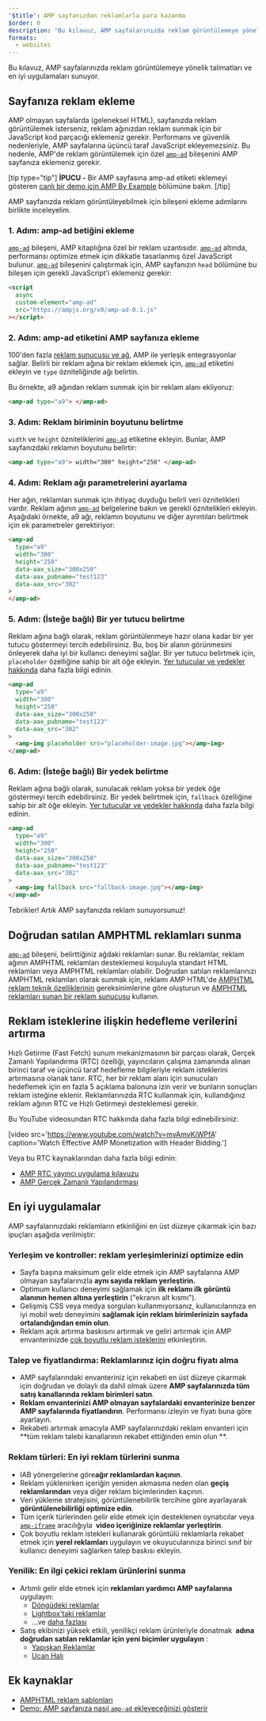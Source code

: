 ```yaml
---
'$title': AMP sayfanızdan reklamlarla para kazanma
$order: 0
description: "Bu kılavuz, AMP sayfalarınızda reklam görüntülemeye yönelik talimatları ve en iyi uygulamaları sunuyor. Bu nedenle, AMP'de reklam görüntülemek için özel amp-ad bileşenini..."
formats:
  - websites
---
```


Bu kılavuz, AMP sayfalarınızda reklam görüntülemeye yönelik talimatları ve en iyi uygulamaları sunuyor.

## Sayfanıza reklam ekleme

AMP olmayan sayfalarda (geleneksel HTML), sayfanızda reklam görüntülemek isterseniz, reklam ağınızdan reklam sunmak için bir JavaScript kod parçacığı eklemeniz gerekir. Performans ve güvenlik nedenleriyle, AMP sayfalarına üçüncü taraf JavaScript ekleyemezsiniz. Bu nedenle, AMP'de reklam görüntülemek için özel [`amp-ad`](../../../../documentation/components/reference/amp-ad.md) bileşenini AMP sayfanıza eklemeniz gerekir.

[tip type="tip"] **İPUCU -** Bir AMP sayfasına amp-ad etiketi eklemeyi gösteren [canlı bir demo için AMP By Example](../../../../documentation/components/reference/amp-ad.md) bölümüne bakın. [/tip]

AMP sayfanızda reklam görüntüleyebilmek için bileşeni ekleme adımlarını birlikte inceleyelim.

### 1. Adım: amp-ad betiğini ekleme

[`amp-ad`](../../../../documentation/components/reference/amp-ad.md) bileşeni, AMP kitaplığına özel bir reklam uzantısıdır. [`amp-ad`](../../../../documentation/components/reference/amp-ad.md) altında, performansı optimize etmek için dikkatle tasarlanmış özel JavaScript bulunur. [`amp-ad`](../../../../documentation/components/reference/amp-ad.md) bileşenini çalıştırmak için, AMP sayfanızın `head` bölümüne bu bileşen için gerekli JavaScript'i eklemeniz gerekir:

```html
<script
  async
  custom-element="amp-ad"
  src="https://ampjs.org/v0/amp-ad-0.1.js"
></script>
```

### 2. Adım: amp-ad etiketini AMP sayfanıza ekleme

100'den fazla [reklam sunucusu ve ağ](ads_vendors.md), AMP ile yerleşik entegrasyonlar sağlar. Belirli bir reklam ağına bir reklam eklemek için, [`amp-ad`](../../../../documentation/components/reference/amp-ad.md) etiketini ekleyin ve `type` özniteliğinde ağı belirtin.

Bu örnekte, a9 ağından reklam sunmak için bir reklam alanı ekliyoruz:

```html
<amp-ad type="a9"> </amp-ad>
```

### 3. Adım: Reklam biriminin boyutunu belirtme

`width` ve `height` özniteliklerini [`amp-ad`](../../../../documentation/components/reference/amp-ad.md) etiketine ekleyin. Bunlar, AMP sayfanızdaki reklamın boyutunu belirtir:

```html
<amp-ad type="a9"> width="300" height="250" </amp-ad>
```

### 4. Adım: Reklam ağı parametrelerini ayarlama

Her ağın, reklamları sunmak için ihtiyaç duyduğu belirli veri öznitelikleri vardır. Reklam ağının [`amp-ad`](../../../../documentation/components/reference/amp-ad.md) belgelerine bakın ve gerekli öznitelikleri ekleyin. Aşağıdaki örnekte, a9 ağı, reklamın boyutunu ve diğer ayrıntıları belirtmek için ek parametreler gerektiriyor:

```html
<amp-ad
  type="a9"
  width="300"
  height="250"
  data-aax_size="300x250"
  data-aax_pubname="test123"
  data-aax_src="302"
>
</amp-ad>
```

### 5. Adım: (İsteğe bağlı) Bir yer tutucu belirtme

Reklam ağına bağlı olarak, reklam görüntülenmeye hazır olana kadar bir yer tutucu göstermeyi tercih edebilirsiniz. Bu, boş bir alanın görünmesini önleyerek daha iyi bir kullanıcı deneyimi sağlar. Bir yer tutucu belirtmek için, `placeholder` özelliğine sahip bir alt öğe ekleyin. [Yer tutucular ve yedekler hakkında](../../../../documentation/guides-and-tutorials/develop/style_and_layout/placeholders.md) daha fazla bilgi edinin.

```html
<amp-ad
  type="a9"
  width="300"
  height="250"
  data-aax_size="300x250"
  data-aax_pubname="test123"
  data-aax_src="302"
>
  <amp-img placeholder src="placeholder-image.jpg"></amp-img>
</amp-ad>
```

### 6. Adım: (İsteğe bağlı) Bir yedek belirtme

Reklam ağına bağlı olarak, sunulacak reklam yoksa bir yedek öğe göstermeyi tercih edebilirsiniz. Bir yedek belirtmek için, `fallback` özelliğine sahip bir alt öğe ekleyin. [Yer tutucular ve yedekler hakkında](../../../../documentation/guides-and-tutorials/develop/style_and_layout/placeholders.md) daha fazla bilgi edinin.

```html
<amp-ad
  type="a9"
  width="300"
  height="250"
  data-aax_size="300x250"
  data-aax_pubname="test123"
  data-aax_src="302"
>
  <amp-img fallback src="fallback-image.jpg"></amp-img>
</amp-ad>
```

Tebrikler! Artık AMP sayfanızda reklam sunuyorsunuz!

## Doğrudan satılan AMPHTML reklamları sunma

[`amp-ad`](../../../../documentation/components/reference/amp-ad.md) bileşeni, belirttiğiniz ağdaki reklamları sunar. Bu reklamlar, reklam ağının AMPHTML reklamları desteklemesi koşuluyla standart HTML reklamları veya AMPHTML reklamları olabilir. Doğrudan satılan reklamlarınızı AMPHTML reklamları olarak sunmak için, reklamı AMP HTML'de [AMPHTML reklam teknik özelliklerinin](../../../../documentation/guides-and-tutorials/learn/a4a_spec.md) gereksinimlerine göre oluşturun ve [AMPHTML reklamları sunan bir reklam sunucusu](https://github.com/ampproject/amphtml/blob/main/ads/google/a4a/docs/a4a-readme.md#publishers) kullanın.

## Reklam isteklerine ilişkin hedefleme verilerini artırma

Hızlı Getirme (Fast Fetch) sunum mekanizmasının bir parçası olarak, Gerçek Zamanlı Yapılandırma (RTC) özelliği, yayıncıların çalışma zamanında alınan birinci taraf ve üçüncü taraf hedefleme bilgileriyle reklam isteklerini artırmasına olanak tanır. RTC, her bir reklam alanı için sunucuları hedeflemek için en fazla 5 açıklama balonuna izin verir ve bunların sonuçları reklam isteğine eklenir. Reklamlarınızda RTC kullanmak için, kullandığınız reklam ağının RTC ve Hızlı Getirmeyi desteklemesi gerekir.

Bu YouTube videosundan RTC hakkında daha fazla bilgi edinebilirsiniz:

[video src='https://www.youtube.com/watch?v=mvAmvKiWPfA' caption='Watch Effective AMP Monetization with Header Bidding.']

Veya bu RTC kaynaklarından daha fazla bilgi edinin:

- [AMP RTC yayıncı uygulama kılavuzu](https://github.com/ampproject/amphtml/blob/main/extensions/amp-a4a/rtc-publisher-implementation-guide.md)
- [AMP Gerçek Zamanlı Yapılandırması](https://github.com/ampproject/amphtml/blob/main/extensions/amp-a4a/rtc-documentation.md)

## En iyi uygulamalar

AMP sayfalarınızdaki reklamların etkinliğini en üst düzeye çıkarmak için bazı ipuçları aşağıda verilmiştir:

### Yerleşim ve kontroller: reklam yerleşimlerinizi optimize edin

- Sayfa başına maksimum gelir elde etmek için AMP sayfalarına AMP olmayan sayfalarınızla **aynı sayıda reklam yerleştirin.**
- Optimum kullanıcı deneyimi sağlamak için **ilk reklamı ilk görüntü alanının hemen altına yerleştirin** ("ekranın alt kısmı").
- Gelişmiş CSS veya medya sorguları kullanmıyorsanız, kullanıcılarınıza en iyi mobil web deneyimini **sağlamak için reklam birimlerinizin sayfada ortalandığından emin olun**.
- Reklam açık artırma baskısını artırmak ve geliri artırmak için AMP envanterinizde [çok boyutlu reklam isteklerini](https://github.com/ampproject/amphtml/blob/main/ads/README.md#support-for-multi-size-ad-requests) etkinleştirin.

### Talep ve fiyatlandırma: Reklamlarınız için doğru fiyatı alma

- AMP sayfalarındaki envanteriniz için rekabeti en üst düzeye çıkarmak için doğrudan ve dolaylı da dahil olmak üzere **AMP sayfalarınızda tüm satış kanallarında reklam birimleri satın**.
- **Reklam envanterinizi AMP olmayan sayfalardaki envanterinize benzer AMP sayfalarında fiyatlandırın**. Performansı izleyin ve fiyatı buna göre ayarlayın.
- Rekabeti artırmak amacıyla AMP sayfalarınızdaki reklam envanteri için **tüm reklam talebi kanallarının rekabet ettiğinden emin olun **.

### Reklam türleri: En iyi reklam türlerini sunma

- <a>IAB yönergelerine göre</a><strong>ağır reklamlardan kaçının</strong>.
- Reklam yüklenirken içeriğin yeniden akmasına neden olan **geçiş reklamlarından** veya diğer reklam biçimlerinden kaçının.
- Veri yükleme stratejisini, görüntülenebilirlik tercihine göre ayarlayarak **görüntülenebilirliği optimize edin**.
- Tüm içerik türlerinden gelir elde etmek için <a>desteklenen oynatıcılar</a> veya [<code>amp-iframe</code>](../../../../documentation/components/index.html#media) aracılığıyla <strong>&nbsp;video içeriğinize reklamlar yerleştirin</strong>.
- Çok boyutlu reklam istekleri kullanarak görüntülü reklamlarla rekabet etmek için **yerel reklamları** uygulayın ve okuyucularınıza birinci sınıf bir kullanıcı deneyimi sağlarken talep baskısı ekleyin.

### Yenilik: En ilgi çekici reklam ürünlerini sunma

- Artımlı gelir elde etmek için **reklamları yardımcı AMP sayfalarına** uygulayın:
  - [Döngüdeki reklamlar](../../../../documentation/examples/documentation/Carousel_Ad.html)
  - [Lightbox'taki reklamlar](../../../../documentation/examples/documentation/Lightbox_Ad.html)
  - ...ve [daha fazlası](../../../../documentation/examples/index.html)
- Satış ekibinizi yüksek etkili, yenilikçi reklam ürünleriyle donatmak **&nbsp;adına doğrudan satılan reklamlar için yeni biçimler uygulayın** :
  - [Yapışkan Reklamlar](../../../../documentation/examples/documentation/amp-sticky-ad.html)
  - [Ucan Halı](../../../../documentation/examples/documentation/amp-fx-flying-carpet.html)

## Ek kaynaklar

- [AMPHTML reklam şablonları](../../../../documentation/examples/index.html)
- [Demo: AMP sayfanıza nasıl `amp-ad` ekleyeceğinizi gösterir](../../../../documentation/components/reference/amp-ad.md)
